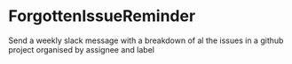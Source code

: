 # ForgottenIssueReminder
Send a weekly slack message with a breakdown of al the issues in a github project organised by assignee and label
